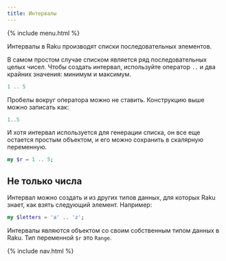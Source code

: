 ```yaml
---
title: Интервалы
---
```


{% include menu.html %}

Интервалы в Raku производят списки последовательных элементов.

В самом простом случае списком является ряд последовательных целых чисел. Чтобы
создать интервал, используйте оператор `..` и два крайних значения: минимум и
максимум.

```raku
1 .. 5
```

Пробелы вокруг оператора можно не ставить. Конструкцию выше можно записать как:

```raku
1..5
```

И хотя интервал используется для генерации списка, он все еще остается простым
объектом, и его можно сохранить в скалярную переменную.

```raku
my $r = 1 .. 5;
```

## Не только числа

Интервал можно создать и из других типов данных, для которых Raku знает, как
взять следующий элемент. Например:

```raku
my $letters = 'a' .. 'z';
```

Интервалы являются объектом со своим собственным типом данных в Raku. Тип
переменной `$r` это `Range`.

{% include nav.html %}

